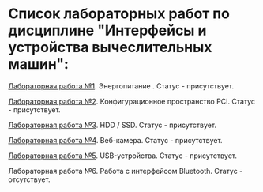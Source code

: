 # Список лабораторных работ по дисциплине "Интерфейсы и устройства вычеслительных машин":

[Лабораторная работа №1](https://github.com/oooNAKooo/BSUIR/tree/main/5%20sem/IiUVM/lab_1). Энергопитание . Статус - присутствует.

[Лабораторная работа №2](https://github.com/oooNAKooo/BSUIR/tree/main/5%20sem/IiUVM/lab_2). Конфигурационное пространство PCI. Статус - присутствует.

[Лабораторная работа №3](https://github.com/oooNAKooo/BSUIR/tree/main/5%20sem/IiUVM/lab_3). HDD / SSD. Статус - присутствует.

[Лабораторная работа №4](https://github.com/oooNAKooo/BSUIR/tree/main/5%20sem/IiUVM/lab_4). Веб-камера. Статус - присутствует.

[Лабораторная работа №5](https://github.com/oooNAKooo/BSUIR/tree/main/5%20sem/IiUVM/lab_5). USB-устройства. Статус - присутствует.

Лабораторная работа №6. Работа с интерфейсом Bluetooth. Статус - отсутствует.

